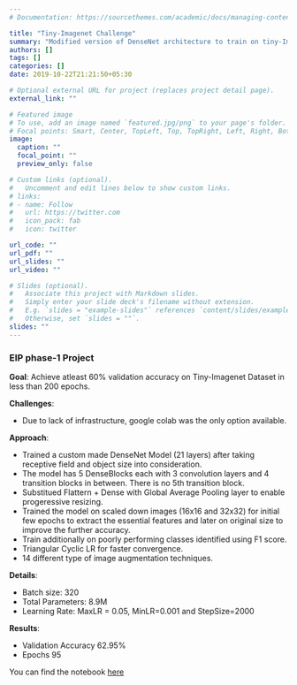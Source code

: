 ```yaml
---
# Documentation: https://sourcethemes.com/academic/docs/managing-content/

title: "Tiny-Imagenet Challenge"
summary: "Modified version of DenseNet architecture to train on tiny-ImageNet dataset."
authors: []
tags: []
categories: []
date: 2019-10-22T21:21:50+05:30

# Optional external URL for project (replaces project detail page).
external_link: ""

# Featured image
# To use, add an image named `featured.jpg/png` to your page's folder.
# Focal points: Smart, Center, TopLeft, Top, TopRight, Left, Right, BottomLeft, Bottom, BottomRight.
image:
  caption: ""
  focal_point: ""
  preview_only: false

# Custom links (optional).
#   Uncomment and edit lines below to show custom links.
# links:
# - name: Follow
#   url: https://twitter.com
#   icon_pack: fab
#   icon: twitter

url_code: ""
url_pdf: ""
url_slides: ""
url_video: ""

# Slides (optional).
#   Associate this project with Markdown slides.
#   Simply enter your slide deck's filename without extension.
#   E.g. `slides = "example-slides"` references `content/slides/example-slides.md`.
#   Otherwise, set `slides = ""`.
slides: ""
---
```

### EIP phase-1 Project  
**Goal**: Achieve atleast 60% validation accuracy on Tiny-Imagenet Dataset in less than 200 epochs.  

**Challenges**:  

* Due to lack of infrastructure, google colab was the only option available.  

**Approach**:  

* Trained a custom made DenseNet Model (21 layers) after taking receptive field and object size into consideration.  
* The model has 5 DenseBlocks each with 3 convolution layers and 4 transition blocks in between. There is no 5th transition block. 
* Substitued Flattern + Dense with Global Average Pooling layer to enable progeressive resizing.  
* Trained the model on scaled down images (16x16 and 32x32) for initial few epochs to extract the essential features and later on original size to improve the further accuracy.  
* Train additionally on poorly performing classes identified using F1 score.  
* Triangular Cyclic LR for faster convergence.  
* 14 different type of image augmentation techniques.  

**Details**:  

* Batch size: 320  
* Total Parameters: 8.9M  
* Learning Rate: MaxLR = 0.05, MinLR=0.001 and StepSize=2000  

**Results**:

* Validation Accuracy 62.95%
* Epochs 95

You can find the notebook [here](https://colab.research.google.com/drive/1INaQhqN5ZlQZMkldE_MC3nK69Ty5RCuh#scrollTo=LJE5n5pJRgMP)
 